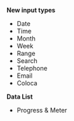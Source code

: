 <b>New input types</b>
<ul>
		<li>Date</li>
		<li>Time</li>
		<li>Month</li>
		<li>Week</li>
		<li>Range</li>
		<li>Search</li>
		<li>Telephone</li>
		<li>Email</li>
		<li>Coloca</li>
	</ul>
<b>Data List</b>
	<ul>
		<li>Progress & Meter</li>
	<ul>
